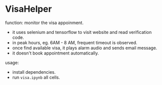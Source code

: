 # VisaHelper

function: monitor the visa appoinment. 

- it uses selenium and tensorflow to visit website and read verification code.
- in peak hours, eg. 6AM - 8 AM, frequent timeout is observed.
- once find available visa, it plays alarm audio and sends email message.
- it doesn't book appointment automatically.

usage: 

- install dependencies.
- run `visa.ipynb` all cells.
